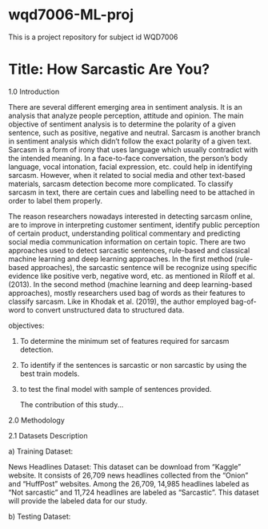 # wqd7006-ML-proj
This is a project repository for subject id WQD7006

# Title: How Sarcastic Are You?

1.0	Introduction

  There are several different emerging area in sentiment analysis. It is an analysis that analyze people perception, attitude and opinion. The main objective of sentiment analysis is to determine the polarity of a given sentence, such as positive, negative and neutral. Sarcasm is another branch in sentiment analysis which didn’t follow the exact polarity of a given text. Sarcasm is a form of irony that uses language which usually contradict with the intended meaning. In a face-to-face conversation, the person’s body language, vocal intonation, facial expression, etc. could help in identifying sarcasm. However, when it related to social media and other text-based materials, sarcasm detection become more complicated. To classify sarcasm in text, there are certain cues and labelling need to be attached in order to label them properly.
	
  The reason researchers nowadays interested in detecting sarcasm online, are to improve in interpreting customer sentiment, identify public perception of certain product, understanding political commentary and predicting social media communication information on certain topic. There are two approaches used to detect sarcastic sentences, rule-based and classical machine learning and deep learning approaches. In the first method (rule-based approaches), the sarcastic sentence will be recognize using specific evidence like positive verb, negative word, etc. as mentioned in Riloff et al. (2013). In the second method (machine learning and deep learning-based approaches), mostly researchers used bag of words as their features to classify sarcasm. Like in Khodak et al. (2019), the author employed bag-of-word to convert unstructured data to structured data.

objectives:
	
1. To determine the minimum set of features required for sarcasm detection.
2. To identify if the sentences is sarcastic or non sarcastic by using the best train models.
3. to test the final model with sample of sentences provided.
	
  
	The contribution of this study...

2.0	Methodology

2.1 Datasets Description

a) Training Dataset:

News Headlines Dataset: This dataset can be download from “Kaggle” website. It consists of 26,709 news headlines collected from the “Onion” and “HuffPost” websites. Among the 26,709, 14,985 headlines labeled as “Not sarcastic” and 11,724 headlines are labeled as “Sarcastic”. This dataset will provide the labeled data for our study.

b) Testing Dataset:


